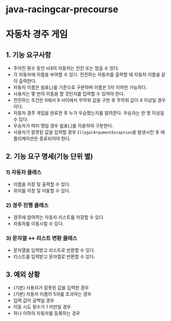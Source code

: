 # java-racingcar-precourse

# 자동차 경주 게임
## 1. 기능 요구사항
- 주어진 횟수 동안 n대의 자동차는 전진 또는 멈출 수 있다.
- 각 자동차에 이름을 부여할 수 있다. 전진하는 자동차를 출력할 때 자동차 이름을 같이 출력한다.
- 자동차 이름은 쉼표(,)를 기준으로 구분하며 이름은 5자 이하만 가능하다.
- 사용자는 몇 번의 이동을 할 것인지를 입력할 수 있어야 한다.
- 전진하는 조건은 0에서 9 사이에서 무작위 값을 구한 후 무작위 값이 4 이상일 경우이다.
- 자동차 경주 게임을 완료한 후 누가 우승했는지를 알려준다. 우승자는 한 명 이상일 수 있다.
- 우승자가 여러 명일 경우 쉼표(,)를 이용하여 구분한다.
- 사용자가 잘못된 값을 입력할 경우 `IllegalArgumentException`을 발생시킨 후 애플리케이션은 종료되어야 한다.

## 2. 기능 요구 명세(기능 단위 별)
### 1) 자동차 클래스
  - 이름을 저장 및 출력할 수 있다.
  - 위치를 저장 및 이동할 수 있다.

### 2) 경주 진행 클래스
  - 경주에 참여하는 자동차 리스트를 저장할 수 있다.
  - 자동차를 이동시킬 수 있다.

### 3) 문자열 ↔ 리스트 변환 클래스
  - 문자열을 입력받고 리스트로 반환할 수 있다.
  - 리스트를 입력받고 문자열로 반환할 수 있다.

## 3. 예외 상황
- (기본) 사용자가 잘못된 값을 입력한 경우
- (기본) 자동차 이름이 5자를 초과하는 경우
- 입력 값이 공백일 경우
- 이동 시도 횟수가 1 미만일 경우
- 하나 이하의 자동차를 등록하는 경우